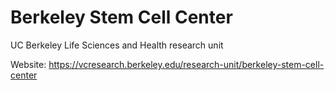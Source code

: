 # Berkeley Stem Cell Center
UC Berkeley Life Sciences and Health research unit

Website: https://vcresearch.berkeley.edu/research-unit/berkeley-stem-cell-center
